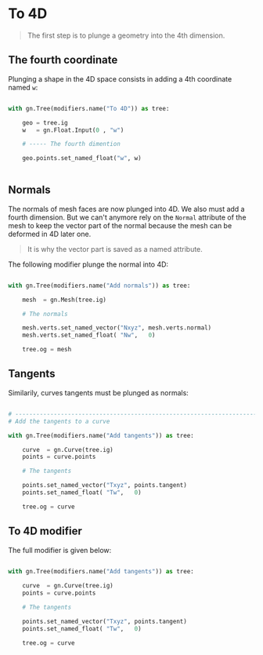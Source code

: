 # To 4D

> The first step is to plunge a geometry into the 4th dimension.

## The fourth coordinate

Plunging a shape in the 4D space consists in adding a 4th coordinate named `w`:

``` python

with gn.Tree(modifiers.name("To 4D")) as tree:

    geo = tree.ig
    w   = gn.Float.Input(0 , "w")

    # ----- The fourth dimention

    geo.points.set_named_float("w", w)
        
``` 

## Normals

The normals of mesh faces are now plunged into 4D. We also must add a fourth dimension.
But we can't anymore rely on the `Normal` attribute of the mesh to keep the vector part of the normal
because the mesh can be deformed in 4D later one.

> It is why the vector part is saved as a named attribute.

The following modifier plunge the normal into 4D:

``` python

with gn.Tree(modifiers.name("Add normals")) as tree:

    mesh  = gn.Mesh(tree.ig)

    # The normals

    mesh.verts.set_named_vector("Nxyz", mesh.verts.normal)
    mesh.verts.set_named_float( "Nw",   0)

    tree.og = mesh

``` 

## Tangents

Similarily, curves tangents must be plunged as normals:

``` python

# ----------------------------------------------------------------------------------------------------
# Add the tangents to a curve

with gn.Tree(modifiers.name("Add tangents")) as tree:

    curve  = gn.Curve(tree.ig)
    points = curve.points

    # The tangents

    points.set_named_vector("Txyz", points.tangent)
    points.set_named_float( "Tw",   0)

    tree.og = curve

```

## To 4D modifier

The full modifier is given below:

``` python

with gn.Tree(modifiers.name("Add tangents")) as tree:
        
    curve  = gn.Curve(tree.ig)
    points = curve.points

    # The tangents

    points.set_named_vector("Txyz", points.tangent)
    points.set_named_float( "Tw",   0)

    tree.og = curve

```

